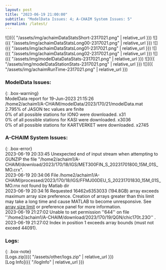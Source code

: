 ```yaml
---
layout: post
title: "2023-06-19 21:00:00"
subtitle: "ModelData Issues: 4; A-CHAIM System Issues: 5"
permalink: /latest/
---
```


![]({{ "/assets/img/achaimDataStatsShort-2317021.png" | relative_url }})
![]({{ "/assets/img/achaimDataStatsLong00-2317021.png" | relative_url }})
![]({{ "/assets/img/achaimDataStatsLong01-2317021.png" | relative_url }})
![]({{ "/assets/img/achaimDataStatsLong02-2317021.png" | relative_url }})
![]({{ "/assets/img/modelDataDataStats-2317021.png" | relative_url }})
![]({{ "/assets/img/modelDataStationStats-2317021.png" | relative_url }})
![]({{ "/assets/img/achaimRunTime-2317021.png" | relative_url }})


### ModelData Issues:  
  
{: .box-warning}  
 ModelData report for 19-Jun-2023 21:15:26   
 /home2/achaim1/A-CHAIM/modelData/2023/170/21/modelData.mat   
 2.795% of JASON tec values are finite   
 0% of all possible stations for IONO were downloaded. x31   
 0% of all possible stations for KASI were downloaded. x3036   
 0% of all possible stations for KARTVERKET were downloaded. x2745   
  
### A-CHAIM System Issues:  
  
{: .box-error}  
2023-06-19 20:33:45 Unexpected end of input stream when attempting to GUNZIP the file "/home2/achaim1/A-CHAIM/download/2023/170/18/IGS/MET300FIN_S_20231701800_15M_01S_MO.crx".  
2023-06-19 20:34:06 File /home2/achaim1/A-CHAIM/processed/2023/170/18/IGS/FFMJ00DEU_S_20231701830_15M_01S_MO.rnx not found by Matlab dir  
2023-06-19 20:34:16 Requested 16462x6353033 (194.8GB) array exceeds maximum array size preference. Creation of arrays greater than this limit may take a long time and cause MATLAB to become unresponsive. See <a href="matlab: helpview([docroot '/matlab/helptargets.map'], 'matlab_env_workspace_prefs')">array size limit</a> or preference panel for more information.  
2023-06-19 21:27:02 Unable to set permission ''644'' on file ''/home2/achaim1/A-CHAIM/download/2023/170/19/QGN/chic170t.23O'' .  
2023-06-19 21:27:02 Index in position 1 exceeds array bounds (must not exceed 44091).  

### Logs:  
  
{: .box-note}  
[Logs.zip]({{ "/assets/other/logs.zip" | relative_url }})  
[Log Info]({{ "/logInfo" | relative_url }})  
